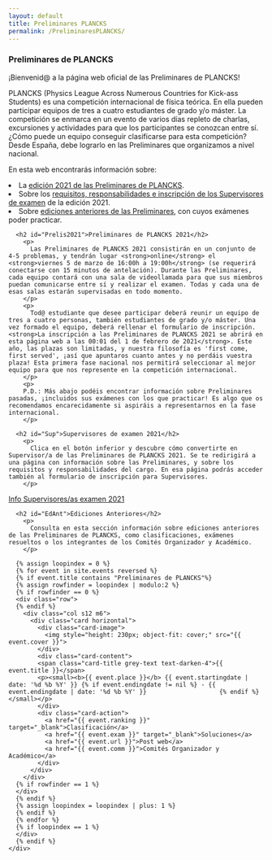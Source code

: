 ```yaml
---
layout: default
title: Preliminares PLANCKS
permalink: /PreliminaresPLANCKS/
---
```


<div class="no-pad-top" id="index-page">
  <div class="container">
    <div class="section">
      <h3 class="center"><strong>Preliminares de PLANCKS</strong></h3>
        <p>
          ¡Bienvenid@ a la página web oficial de las Preliminares de PLANCKS!
        </p>
        <p>
          PLANCKS (Physics League Across Numerous Countries for Kick-ass Students) es una competición internacional de física teórica. En ella pueden participar equipos de tres a cuatro estudiantes de grado y/o máster. La competición se enmarca en un evento de varios días repleto de charlas, excursiones y actividades para que los participantes se conozcan entre sí. ¿Cómo puede un equipo conseguir clasificarse para esta competición? Desde España, debe lograrlo en las Preliminares que organizamos a nivel nacional.
        </p>
        <p>
          En esta web encontrarás información sobre: 
        </p>
      <list class="a">
        <li>La <a href="#Prelis2021">edición 2021 de las Preliminares de PLANCKS</a>.</li>
        <li>Sobre los <a href="#Sup">requisitos, responsabilidades e inscripción de los Supervisores de examen</a> de la edición 2021.</li>
        <li>Sobre <a href="#EdAnt"> ediciones anteriores de las Preliminares</a>, con cuyos exámenes poder practicar.</li>
      </list>
     
      <h2 id="Prelis2021">Preliminares de PLANCKS 2021</h2>
        <p>
          Las Preliminares de PLANCKS 2021 consistirán en un conjunto de 4-5 problemas, y tendrán lugar <strong>online</strong> el <strong>viernes 5 de marzo de 16:00h a 19:00h</strong> (se requerirá conectarse con 15 minutos de antelación). Durante las Preliminares, cada equipo contará con una sala de videollamada para que sus miembros puedan comunicarse entre sí y realizar el examen. Todas y cada una de esas salas estarán supervisadas en todo momento.
        </p>
        <p>
          Tod@ estudiante que desee participar deberá reunir un equipo de tres a cuatro personas, también estudiantes de grado y/o máster. Una vez formado el equipo, deberá rellenar el formulario de inscripción. <strong>La inscripción a las Preliminares de PLANCKS 2021 se abrirá en esta página web a las 00:01 del 1 de febrero de 2021</strong>. Este año, las plazas son limitadas, y nuestra filosofía es 'first come, first served', ¡así que apuntaros cuanto antes y no perdáis vuestra plaza! Esta primera fase nacional nos permitirá seleccionar al mejor equipo para que nos represente en la competición internacional.
        </p>
        <p>
        P.D.: Más abajo podéis encontrar información sobre Preliminares pasadas, ¡incluidos sus exámenes con los que practicar! Es algo que os recomendamos encarecidamente si aspiráis a representarnos en la fase internacional.
        </p>
      
      <h2 id="Sup">Supervisores de examen 2021</h2>
        <p>
          Clica en el botón inferior y descubre cómo convertirte en Supervisor/a de las Preliminares de PLANCKS 2021. Se te redirigirá a una página con información sobre las Preliminares, y sobre los requisitos y responsabilidades del cargo. En esa página podrás acceder también al formulario de inscripción para Supervisores.
        </p>
      
<div class="container">
   <div class="section">
      <div class="row center">
        <a href="{{ site.url }}/PreliminaresPLANCKS/2021/Supervisores/" id="about-button" class="btn-large waves-effect waves-light">Info Supervisores/as examen 2021</a>
      </div>
   </div>
</div>

      <h2 id="EdAnt">Ediciones Anteriores</h2>
        <p>
          Consulta en esta sección información sobre ediciones anteriores de las Preliminares de PLANCKS, como clasificaciones, exámenes resueltos o los integrantes de los Comités Organizador y Académico.
        </p>

      {% assign loopindex = 0 %}
      {% for event in site.events reversed %}
      {% if event.title contains "Preliminares de PLANCKS"%}
      {% assign rowfinder = loopindex | modulo:2 %}
      {% if rowfinder == 0 %} 
      <div class="row"> 
      {% endif %}
        <div class="col s12 m6">
          <div class="card horizontal">
            <div class="card-image">
      	      <img style="height: 230px; object-fit: cover;" src="{{ event.cover }}">
            </div>
            <div class="card-content">
          	<span class="card-title grey-text text-darken-4">{{ event.title }}</span>
          	<p><small><b>{{ event.place }}</b> {{ event.startingdate | date: '%d %b %Y' }} {% if event.endingdate != nil %} - {{ event.endingdate | date: '%d %b %Y' }}                    {% endif %} </small></p>
            </div>
          	<div class="card-action">
          	  <a href="{{ event.ranking }}" target="_blank">Clasificación</a>
              <a href="{{ event.exam }}" target="_blank">Soluciones</a>
          	  <a href="{{ event.url }}">Post web</a>
              <a href="{{ event.comm }}">Comités Organizador y Académico</a>
          	</div>
          </div>
        </div>
      {% if rowfinder == 1 %} 
      </div>
      {% endif %}
      {% assign loopindex = loopindex | plus: 1 %}
      {% endif %}
      {% endfor %}
      {% if loopindex == 1 %} 
      </div>
      {% endif %}
    </div>
